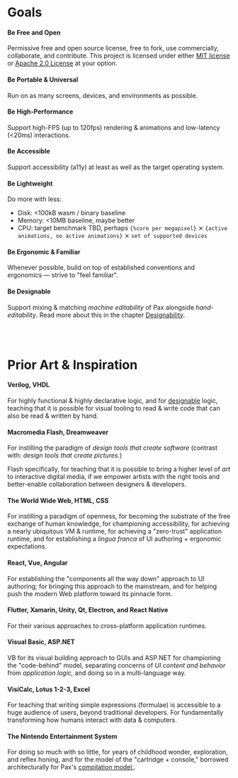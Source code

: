 # Goals

#### Be Free and Open
Permissive free and open source license, free to fork, use commercially, collaborate, and contribute.  This project is licensed under either [MIT license](https://github.com/pax-lang/pax/blob/master/LICENSE-MIT)
 or [Apache 2.0 License](https://github.com/pax-lang/pax/blob/master/LICENSE-APACHE) at your option.

#### Be Portable & Universal
Run on as many screens, devices, and environments as possible.

#### Be High-Performance
Support high-FPS (up to 120fps) rendering & animations and low-latency (<20ms) interactions.

#### Be Accessible
Support accessibility (a11y) at least as well as the target operating system.

#### Be Lightweight
Do more with less:
 - Disk: <100kB wasm / binary baseline
 - Memory: <10MB baseline, maybe better
 - CPU: target benchmark TBD, perhaps `{%core per megapixel}` ⨯ `{active animations, no active animations}` ⨯ `set of supported devices`

#### Be Ergonomic & Familiar
Whenever possible, build on top of established conventions and ergonomics — strive to "feel familiar".

#### Be Designable
Support mixing & matching _machine editability_ of Pax alongside _hand-editability_.  Read more about this in the chapter [Designability](./reference-designability.md).

<br />
<br />

# Prior Art & Inspiration

#### Verilog, VHDL
For highly functional & highly declarative logic, and for [designable](./reference-designability.md) logic, teaching that it is possible for visual tooling to read & write code that can also be read & written by hand.

#### Macromedia Flash, Dreamweaver
For instilling the paradigm of _design tools that create software_ (contrast with: _design tools that create pictures._)  

Flash specifically, for teaching that it is possible to bring a higher level of _art_ to interactive digital media, if we empower artists with the right tools and better-enable collaboration between designers & developers.

#### The World Wide Web, HTML, CSS
For instilling a paradigm of openness, for becoming the substrate of the free exchange of human knowledge, for championing accessibility, for achieving a nearly ubiquitous VM & runtime, for achieving a "zero-trust" application runtime, and for establishing a _lingua franca_ of UI authoring + ergonomic expectations.

#### React, Vue, Angular
For establishing the "components all the way down" approach to UI authoring; for bringing this approach to the mainstream, and for helping push the modern Web platform toward its pinnacle form.

#### Flutter, Xamarin, Unity, Qt, Electron, and React Native
For their various approaches to cross-platform application runtimes.

#### Visual Basic, ASP.NET
VB for its visual building approach to GUIs and ASP.NET for championing the "code-behind" model, separating concerns of _UI content and behavior_ from _application logic,_ and doing so in a multi-language way.

#### VisiCalc, Lotus 1-2-3, Excel
For teaching that writing simple expressions (formulae) is accessible to a huge audience of users, beyond traditional developers.  For fundamentally transforming how humans interact with data & computers.

#### The Nintendo Entertainment System
For doing so much with so little, for years of childhood wonder, exploration, and reflex honing, and for the model of the "cartridge + console," borrowed architecturally for Pax's [compilation model.](./reference-compilation-model.md).